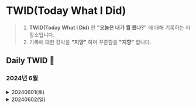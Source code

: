 # TWID(Today What I Did)
> 1. __TWID(Today What I Did)__ 란 __"오늘은 내가 뭘 했나?"__ 에 대해 기록하는 저장소입니다.
> 2. 기록에 대한 강박을 __"지양"__ 하며 꾸준함을 __"지향"__ 합니다.

## Daily TWID 🐢
### 2024년 6월

<!-- 2024년 6월 1일 -->
<details>
<summary>20240601(토)</summary>

* __(개인프로젝트)__
  * TWID Repository 개설
    *  __목적__ : 하루동안 뭘 배웠는지에 대해서 기록하기 위함

* __(대외활동)__ 
  * 현대모비스 임팩트 아이디어 챌린지
    * __목적__ : 학비 벌기
    *  __경과__ : 아이디어 발굴 및 구체화 작업

* __(개인일정)__
  * 결혼식 참석 및 축가
  * 일본 여행 계획짜기

</details>

<!-- 2024년 6월 2일 -->
<details>
<summary>20240602(일)</summary>

* __(대학원)__ 데이터사이언스 컴퓨팅 1 과제 
  *  __내용__ : AVL Map Class 구현
</details>


